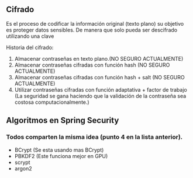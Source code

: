 
## Cifrado
Es el proceso de codificar la información original (texto plano) su objetivo es proteger 
datos sensibles. De manera que solo pueda ser descifrado utilizando una clave

Historia del cifrado:
1. Almacenar contraseñas en texto plano.(NO SEGURO ACTUALMENTE)
2. Almacenar contraseñas cifradas con función hash (NO SEGURO ACTUALMENTE)
3. Almacenar contraseñas cifradas con función hash + salt (NO SEGURO ACTUALMENTE)
4. Utilizar contraseñas cifradas con función adaptativa + factor de trabajo
(La seguridad se gana haciendo que la validación de la contraseña sea costosa computacionalmente.)

## Algoritmos en Spring Security
### Todos comparten la misma idea (punto 4 en la lista anterior).
* BCrypt (Se esta usando mas BCrypt)
* PBKDF2 (Este funciona mejor en GPU)
* scrypt
* argon2





